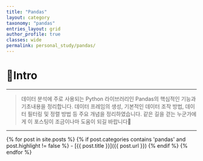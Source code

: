 ```yaml
---
title: "Pandas"
layout: category
taxonomy: "pandas"
entries_layout: grid
author_profile: true
classes: wide
permalink: personal_study/pandas/
---
```


# 📌Intro
---
> 데이터 분석에 주로 사용되는 Python 라이브러리인 Pandas의 핵심적인 기능과 기초내용을 정리합니다. 데이터 프레임의 생성, 기본적인 데이터 조작 방법, 데이터 필터링 및 정렬 방법 등 주요 개념을 정리하였습니다. 같은 길을 걷는 누군가에게 이 포스팅이 조금이나마 도움이 되길 바랍니다🙏

---

{% for post in site.posts %}
  {% if post.categories contains 'pandas' and post.highlight != false %}
    - [{{ post.title }}]({{ post.url }})
  {% endif %}
{% endfor %}

